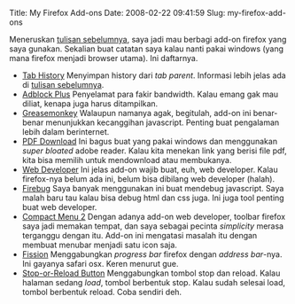 Title: My Firefox Add-ons
Date: 2008-02-22 09:41:59
Slug: my-firefox-add-ons

Meneruskan [tulisan sebelumnya](http://kriwil.com/journal/tab-history-add-on-firefox-yang-penting), saya jadi mau berbagi add-on firefox yang saya gunakan. Sekalian buat catatan saya kalau nanti pakai windows (yang mana firefox menjadi browser utama). Ini daftarnya.

* [Tab History](https://addons.mozilla.org/en-US/firefox/addon/1859)
Menyimpan history dari _tab parent_. Informasi lebih jelas ada di [tulisan sebelumnya](http://kriwil.com/journal/tab-history-add-on-firefox-yang-penting).
* [Adblock Plus](https://addons.mozilla.org/en-US/firefox/addon/1865)
Penyelamat para fakir bandwidth. Kalau emang gak mau diliat, kenapa juga harus ditampilkan.
* [Greasemonkey](https://addons.mozilla.org/en-US/firefox/addon/748)
Walaupun namanya agak, begitulah, add-on ini benar-benar menunjukkan kecanggihan javascript. Penting buat pengalaman lebih dalam berinternet.
* [PDF Download](https://addons.mozilla.org/en-US/firefox/addon/636)
Ini bagus buat yang pakai windows dan menggunakan _super bloated_ adobe reader. Kalau kita menekan link yang berisi file pdf, kita bisa memilih untuk mendownload atau membukanya.
* [Web Developer](https://addons.mozilla.org/en-US/firefox/addon/60)
Ini jelas add-on wajib buat, euh, web developer. Kalau firefox-nya belum ada ini, belum bisa dibilang web developer (halah).
* [Firebug](https://addons.mozilla.org/en-US/firefox/addon/1843)
Saya banyak menggunakan ini buat mendebug javascript. Saya malah baru tau kalau bisa debug html dan css juga. Ini juga tool penting buat web developer.
* [Compact Menu 2](https://addons.mozilla.org/en-US/firefox/addon/4550)
Dengan adanya add-on web developer, toolbar firefox saya jadi memakan tempat, dan saya sebagai pecinta _simplicity_ merasa terganggu dengan itu. Add-on ini mengatasi masalah itu dengan membuat menubar menjadi satu icon saja.
* [Fission](https://addons.mozilla.org/en-US/firefox/addon/1951)
Menggabungkan _progress bar_ firefox dengan _address bar_-nya. Ini gayanya safari osx. Keren menurut gue.
* [Stop-or-Reload Button](https://addons.mozilla.org/en-US/firefox/addon/313)
Menggabungkan tombol stop dan reload. Kalau halaman sedang _load_, tombol berbentuk stop. Kalau sudah selesai load, tombol berbentuk reload. Coba sendiri deh.